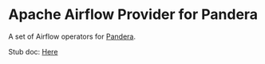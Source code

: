 # Apache Airflow Provider for Pandera

A set of Airflow operators for [Pandera](https://github.com/unionai-oss/pandera).

Stub doc: [Here](https://www.notion.so/Design-Doc-Airflow-Pandera-Provider-a352cc3c49844a0dbacff16ba40ff079)
